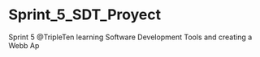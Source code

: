 # Sprint_5_SDT_Proyect
Sprint 5 @TripleTen learning Software Development Tools and creating a Webb Ap
